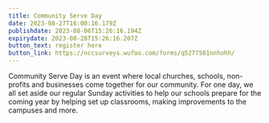 ```yaml
---
title: Community Serve Day
date: 2023-08-27T16:00:16.179Z
publishdate: 2023-08-06T15:26:16.194Z
expirydate: 2023-08-28T15:26:16.207Z
button_text: register here
button_link: https://nccsurveys.wufoo.com/forms/q5277581nnhohh/
---
```

Community Serve Day is an event where local churches, schools, non-profits and businesses come together for our community. For one day, we all set aside our regular Sunday activities to help our schools prepare for the coming year by helping set up classrooms, making improvements to the campuses and more.